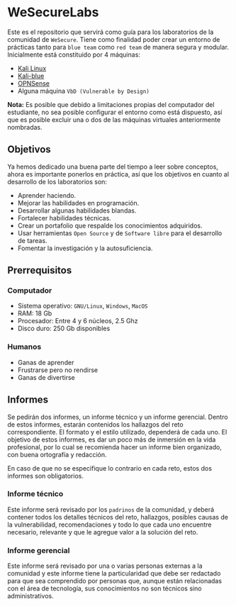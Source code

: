 # WeSecureLabs

Este es el repositorio que servirá como guía para los laboratorios de la comunidad de `WeSecure`. Tiene como finalidad poder crear un entorno de prácticas tanto para `blue team` como `red team` de manera segura y modular. Inicialmente está constituido por 4 máquinas:

- [Kali Linux](https://www.kali.org/)
- [Kali-blue](https://www.kali.org/blog/kali-linux-2023-1-release/)
- [OPNSense](https://opnsense.org/)
- Alguna máquina `VbD (Vulnerable by Design)`

**Nota:** Es posible que debido a limitaciones propias del computador del estudiante, no sea posible configurar el entorno como está dispuesto, así que es posible excluir una o dos de las máquinas virtuales anteriormente nombradas.
## Objetivos

Ya hemos dedicado una buena parte del tiempo a leer sobre conceptos, ahora es importante ponerlos en práctica, así que los objetivos en cuanto al desarrollo de los laboratorios son: 
- Aprender haciendo.
- Mejorar las habilidades en programación.
- Desarrollar algunas habilidades blandas.
- Fortalecer habilidades técnicas.
- Crear un portafolio que respalde los conocimientos adquiridos.
- Usar herramientas `Open Source` y de `Software libre` para el desarrollo de tareas.
- Fomentar la investigación y la autosuficiencia.
## Prerrequisitos

### Computador
 - Sistema operativo: `GNU/Linux`, `Windows`, `MacOS` 
 - RAM: 18 Gb
 - Procesador: Entre 4 y 6 núcleos, 2.5 Ghz
 - Disco duro: 250 Gb disponibles
### Humanos
- Ganas de aprender
- Frustrarse pero no rendirse
- Ganas de divertirse

## Informes

Se pedirán dos informes, un informe técnico y un informe gerencial. Dentro de estos informes, estarán contenidos los hallazgos del reto correspondiente. El formato y el estilo utilizado, dependerá de cada uno. El objetivo de estos informes, es dar un poco más de inmersión en la vida profesional, por lo cual se recomienda hacer un informe bien organizado, con buena ortografía y redacción.

En caso de que no se especifique lo contrario en cada reto, estos dos informes son obligatorios.
### Informe técnico

Este informe será revisado por los `padrinos` de la comunidad, y deberá contener todos los detalles técnicos del reto, hallazgos, posibles causas de la vulnerabilidad, recomendaciones y todo lo que cada uno encuentre necesario, relevante y que le agregue valor a la solución del reto.

### Informe gerencial

Este informe será revisado por una o varias personas externas a la comunidad y este informe tiene la particularidad que debe ser redactado para que sea comprendido por personas que, aunque están relacionadas con el área de tecnología, sus conocimientos no son técnicos sino administrativos.